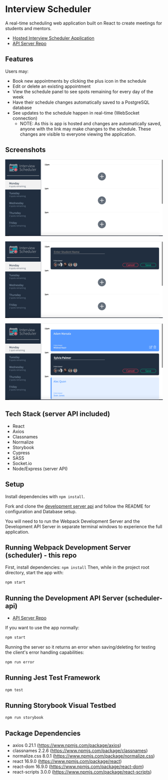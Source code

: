 # Interview Scheduler

A real-time scheduling web application built on React to create meetings for students and mentors. 

* [Hosted Interview Scheduler Application](https://60a2c3bd2b5b3f09b89a7dda--vigorous-wing-82dee0.netlify.app/)
* [API Server Repo](https://github.com/MagicMark5/scheduler-api)

## Features

Users may: 
* Book new appointments by clicking the plus icon in the schedule
* Edit or delete an existing appointment
* View the schedule panel to see spots remaining for every day of the week
* Have their schedule changes automatically saved to a PostgreSQL database
* See updates to the schedule happen in real-time (WebSocket connection)
  * NOTE: As this is app is hosted and changes are automatically saved, anyone with the link may make changes to the schedule. These changes are visible to everyone viewing the application. 

## Screenshots

!["Day list sidebar with empty schedule and add appointment buttons"](https://github.com/MagicMark5/scheduler/blob/master/docs/day_list.png?raw=true)

!["Booking a new appointment"](https://github.com/MagicMark5/scheduler/blob/master/docs/appointment_form.png?raw=true)

!["Schedule with booked appointments and edit form"](https://github.com/MagicMark5/scheduler/blob/master/docs/schedule_view.png?raw=true)

## Tech Stack (server API included)

* React
* Axios
* Classnames
* Normalize
* Storybook
* Cypress
* SASS
* Socket.io
* Node/Express (server API)

## Setup

Install dependencies with `npm install`.

Fork and clone the [development server api](https://github.com/lighthouse-labs/scheduler-api) and follow the README for configuration and Database setup.

You will need to to run the Webpack Development Server and the Development API Server in separate terminal windows to experience the full application.

## Running Webpack Development Server (scheduler) - this repo

First, install dependencies: `npm install`
Then, while in the project root directory, start the app with: 

```sh
npm start
```

## Running the Development API Server (scheduler-api)

* [API Server Repo](https://github.com/MagicMark5/scheduler-api)

If you want to use the app normally:

```sh
npm start
```

Running the server so it returns an error when saving/deleting for testing the client's error handling capabilities:

```sh
npm run error
```

## Running Jest Test Framework

```sh
npm test
```

## Running Storybook Visual Testbed

```sh
npm run storybook
```

## Package Dependencies 

  * axios 0.21.1 (https://www.npmjs.com/package/axios)
  * classnames 2.2.6 (https://www.npmjs.com/package/classnames)
  * normalize.css 8.0.1 (https://www.npmjs.com/package/normalize.css)
  * react 16.9.0 (https://www.npmjs.com/package/react)
  * react-dom 16.9.0 (https://www.npmjs.com/package/react-dom)
  * react-scripts 3.0.0 (https://www.npmjs.com/package/react-scripts)


